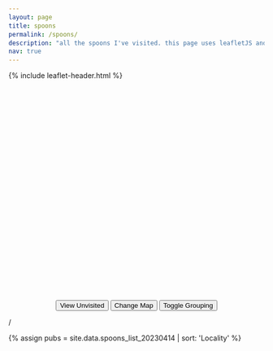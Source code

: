 ```yaml
---
layout: page
title: spoons
permalink: /spoons/
description: "all the spoons I've visited. this page uses leafletJS and plugins thereof (locatecontrol, markercluster); and has been created to assist in my learning of leafletJS."
nav: true
---
```


{% include leaflet-header.html %}

<div class="alert alert-warning" id="location-alert" role="alert" hidden>
    <i class="fas fa-exclamation-triangle"></i>
    <span style="color: black;">You did not allow location access.</span>
    <a onclick="document.getElementById('location-alert').hidden = true;" style="float: right; margin-top: 2px;"><i class="fas fa-times" ></i></a>
</div>

<div id="container-map">
    <div id="map" class="mb-3" style="height: 30em; border-radius: 5px;"></div>
</div>
<center>
    <button class="btn mb-3" id="visited" onclick="handleVisitedSwap()">
        <i class="fas fa-map-marker-alt"></i>
        <span id="visited-shown-text">View Unvisited</span>
    </button>
    <button class="btn mb-3" id="" onclick="handleLayerSwap()">
        <i class="fas fa-map"></i>
        <span id="">Change Map</span>
    </button>
    <button class="btn mb-3" id="grouping" onclick="handleGroupingSwap()">
        <i class="fas fa-layer-group"></i>
        <span id="visited-shown-text">Toggle Grouping</span>
    </button>
</center>

<div class="progress mb-1">
  <div class="progress-bar" id="pubProgressbar" role="progressbar" aria-valuenow="0" aria-valuemin="0" aria-valuemax="100"></div>
</div>
  <p class="text-center mb-3"><span id="progressLeft"></span> / <span id="progressRight"></span></p>

{% assign pubs = site.data.spoons_list_20230414 | sort: 'Locality' %}
<div class="card-columns" style="display: inline-block;" id="cards-landing">
</div>

<style>

.leaflet-marker-icon {
    border-radius: 5px;
}

.dumb-a {
    text-decoration:none;
    transition: all 0.1s linear;
    z-index: 100;
}
.dumb-a:hover {
    z-index: 1000;
    text-decoration:none;
    transform: scale(1.05);
    filter: brightness(1.05);
    border-radius: 0.5em;
}

#cluster-switch {
    background-color: red;
}

.leaflet-cluster-switch {
    margin-top: 10px;
    margin-left: 10px;
}

</style>


<script>
    const tileURL = {{ site.maps.tiles.spoons | jsonify}}

    unvisitedShown = false;
    localStorage.getItem('unvisitedShown') == 'true' ? unvisitedShown = true : unvisitedShown = false;
    
    groupedMarkers = false;
    localStorage.getItem('groupedMarkers') == 'true' ? groupedMarkers = true : groupedMarkers = false;

    var spoonsIcon = L.icon({
        iconUrl: '/assets/img/spoons-icon.png',
        iconSize: [24, 24],
    });

    var greySpoonsIcon = L.divIcon({
        // iconUrl: '/assets/img/spoons-icon.png',
        iconSize: [24, 24],
        html: '<img alt="W" src="/assets/img/spoons-icon.png" style="display: block; color: white; width: 100%; height: 100%;background-color: grey; filter: sepia(); "></img>'
    });

    var closedSpoonsIcon = L.icon({
        iconUrl: '/assets/img/closed-spoons-icon.png',
        iconSize: [24, 24],
    });


    var pubPoints = {{ site.data.spoons_list_20230414 | jsonify }};
    // console.log(pubPoints);
    var map = L.map('map').setView([53.19059056109805, -1.864886360220277], 8);

    var tl = L.tileLayer("https://tiles.stadiamaps.com/tiles/alidade_smooth/{z}/{x}/{y}{r}.png", {
        maxZoom: 20,
        attribution: '&copy; <a href="https://stadiamaps.com/">Stadia Maps</a>, &copy; <a href="https://openmaptiles.org/">OpenMapTiles</a> &copy; <a href="https://openstreetmap.org">OpenStreetMap</a> contributors',
    })
    var tlTwo = L.tileLayer("https://tiles.stadiamaps.com/tiles/alidade_smooth_dark/{z}/{x}/{y}{r}.png", {
        maxZoom: 20,
        attribution: '&copy; <a href="https://stadiamaps.com/">Stadia Maps</a>, &copy; <a href="https://openmaptiles.org/">OpenMapTiles</a> &copy; <a href="https://openstreetmap.org">OpenStreetMap</a> contributors',
    })

    if (localStorage.getItem('theme') == 'light') {
        tl.addTo(map);
    } else {
        tlTwo.addTo(map);
    }

    function handleLocationError() {
        console.log("Location refused");
        document.getElementById('location-alert').hidden = false;
    }

    var lc = L.control.locate({keepCurrentZoomLevel:true,onLocationError: handleLocationError,}).addTo(map);

    L.Control.Watermark = L.Control.extend({
    onAdd: function(map) {
        var visitedD = L.DomUtil.create('div');
        var visitedA = L.DomUtil.create('a');
        var layerA = L.DomUtil.create('a');
        var groupA = L.DomUtil.create('a');

        visitedD.className = 'leaflet-bar leaflet-control';

        // img.src = '../../docs/images/logo.png';
        visitedA.href="javascript:handleVisitedSwap()";
        visitedA.innerHTML=`<i style="color: black;" class=\"fas fa-map-marker-alt\"></i>`;

        layerA.href="javascript:handleLayerSwap()";
        layerA.innerHTML=`<i style="color: black;" class=\"fas fa-map\"></i>`;

        groupA.href="javascript:handleGroupingSwap()";
        groupA.innerHTML=`<i style="color: black;" class=\"fas fa-layer-group\"></i>`;

        visitedD.appendChild(visitedA);
        visitedD.appendChild(layerA);
        visitedD.appendChild(groupA);
        
        return visitedD;
    },

    onRemove: function(map) {
        // Nothing to do here
    }
    });

    L.control.watermark = function(opts) {
        return new L.Control.Watermark(opts);
    }

    var lw = L.control.watermark({ position: 'topright' }).addTo(map);
    // lw.start();


    lc.start();

    var visitedMarkers = L.markerClusterGroup();
    var unvisitedMarkers = L.markerClusterGroup();
    
    var visitedMarkersUngroup = L.layerGroup();
    var unvisitedMarkersUngroup = L.layerGroup();

    var count = 0;


    for (i in pubPoints) {
        let pub = pubPoints[i];
        if (pub.Visited == "Y") {
            var marker = L.marker([pub.Latitude,pub.Longitude,], {icon: (pub.Closed == "Y") ? closedSpoonsIcon : spoonsIcon})
            marker.bindPopup(`<center><a href="${pub.SourceURL}"><b>${pub.pubName}</b></a><br>${pub.Locality}</center>`);
            visitedMarkers.addLayer(marker);
            visitedMarkersUngroup.addLayer(marker);
            count += 1;
            
            let cardA = document.createElement("a");
            cardA.classList.add("dumb-a");

            cardA.href = pub.SourceURL;

            let card = document.createElement("div");
            card.classList.add("card");
            card.classList.add("shadow-none");
            card.classList.add("border-black");
            card.classList.add("mb-3");
            card.classList.add("text-center");
            card.classList.add("card-block");
            card.classList.add("d-flex");
            card.classList.add("dumb-a");
            if (pub.Closed == "Y") {
                card.classList.add("bg-danger");
            }
            
            let cardInner = document.createElement("div");
            cardInner.classList.add("card-body");
            cardInner.classList.add("align-items-center");
            cardInner.classList.add("d-flex");
            cardInner.classList.add("justify-content-center");
            cardInner.style.height = "6em";

            let cardInnerText = document.createElement("h5");
            cardInnerText.classList.add("card-title");
            if (pub.Closed == "Y") {
                cardInnerText.innerHTML = "<br>" + pub.pubName + "<br><small>Closed</small>";
            } else {
                cardInnerText.innerHTML = pub.pubName;
            }

            let cardFooter = document.createElement("div");
            cardFooter.classList.add("card-footer");
            
            let cardFooterText = document.createElement("p");
            cardFooterText.classList.add("card-text");
            cardFooterText.innerHTML = pub.Locality;
            
            cardFooter.innerHTML = cardFooterText.outerHTML;
            cardInner.innerHTML = cardInnerText.outerHTML;

            card.innerHTML = cardInner.outerHTML + cardFooter.outerHTML;
            cardA.innerHTML = card.outerHTML;

            cardInner.appendChild(cardInnerText);
            cardFooter.innerHTML = cardFooterText.outerHTML;
            
            document.getElementById("cards-landing").appendChild(cardA);
        } else {
            var marker = L.marker([pub.Latitude,pub.Longitude,], {icon: (pub.Closed == "Y") ? closedSpoonsIcon : greySpoonsIcon})
            marker.bindPopup(`<center><a href="${pub.SourceURL}"><b>${pub.pubName}</b></a><br>${pub.Locality}</center><center><small><i>Unvisited</i></small></center>`);
            unvisitedMarkers.addLayer(marker);
            unvisitedMarkersUngroup.addLayer(marker);

        }
    }
    
    map.addLayer(visitedMarkers);

    if (groupedMarkers != true) {
        map.removeLayer(visitedMarkers);
        map.addLayer(visitedMarkersUngroup);

        if (unvisitedShown) {
            map.addLayer(unvisitedMarkersUngroup);
            map.removeLayer(unvisitedMarkers);
        }
    }
    // map.addLayer(unvisitedMarkers);
    // unvisitedShown = true;
    
    
    document.getElementById("progressLeft").innerHTML = count;
    document.getElementById("progressRight").innerHTML = pubPoints.length;
    
    
    document.getElementById("pubProgressbar").ariaValueMax = pubPoints.length;
    document.getElementById("pubProgressbar").ariaValueNow = count;
    
    document.getElementById("pubProgressbar").style.width = (count / pubPoints.length * 100) + "%";
    

    const localStorageSetHandler = function(e) {

        handleLayerSwap();
    };

    document.addEventListener("itemInserted", localStorageSetHandler, false);
    
    function handleVisitedSwap() {
        if (groupedMarkers){
            if (unvisitedShown) {
                map.removeLayer(unvisitedMarkers);
                document.getElementById("visited-shown-text").innerHTML = "View Unvisited";
                localStorage.setItem("unvisitedShown", "false");
                unvisitedShown = false;
            } else {
                map.addLayer(unvisitedMarkers);
                document.getElementById("visited-shown-text").innerHTML = "Hide Unvisited";
                localStorage.setItem("unvisitedShown", "true");
                unvisitedShown = true;
            }
        } else {
            if (unvisitedShown) {
                map.removeLayer(unvisitedMarkersUngroup);
                document.getElementById("visited-shown-text").innerHTML = "View Unvisited";
                localStorage.setItem("unvisitedShown", "false");
                unvisitedShown = false;
            } else {
                map.addLayer(unvisitedMarkersUngroup);
                document.getElementById("visited-shown-text").innerHTML = "Hide Unvisited";
                localStorage.setItem("unvisitedShown", "true");
                unvisitedShown = true;
            }
        }
    }
    function handleLayerSwap() {
        if (map.hasLayer(tl)) {
            map.removeLayer(tl);
            map.addLayer(tlTwo);
        } else {
            map.removeLayer(tlTwo);
            map.addLayer(tl);
        }
    }
    function handleGroupingSwap() {
        if (groupedMarkers) {
            map.removeLayer(visitedMarkers);
            map.addLayer(visitedMarkersUngroup);

            if (unvisitedShown) {
                map.addLayer(unvisitedMarkersUngroup);
                map.removeLayer(unvisitedMarkers);
            }
            localStorage.setItem("groupedMarkers", "false");
            groupedMarkers = false;
        } else {
            map.removeLayer(visitedMarkersUngroup);
            map.addLayer(visitedMarkers);


            if (unvisitedShown) {
                map.addLayer(unvisitedMarkers);
                map.removeLayer(unvisitedMarkersUngroup);
            }
            localStorage.setItem("groupedMarkers", "true");
            groupedMarkers = true;
        }
    }
</script>
